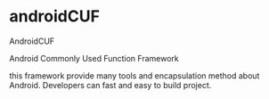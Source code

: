 # androidCUF
AndroidCUF

Android Commonly Used Function Framework

this framework provide many tools and encapsulation method about Android.
Developers can fast and easy to build project.


